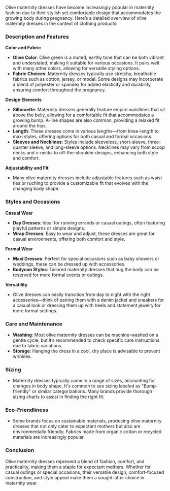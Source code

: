 Olive maternity dresses have become increasingly popular in maternity fashion due to their stylish yet comfortable design that accommodates the growing body during pregnancy. Here’s a detailed overview of olive maternity dresses in the context of clothing products:

### Description and Features

**Color and Fabric**
- **Olive Color**: Olive green is a muted, earthy tone that can be both vibrant and understated, making it suitable for various occasions. It pairs well with many other colors, allowing for versatile styling options.
- **Fabric Choices**: Maternity dresses typically use stretchy, breathable fabrics such as cotton, jersey, or modal. Some designs may incorporate a blend of polyester or spandex for added elasticity and durability, ensuring comfort throughout the pregnancy.

**Design Elements**
- **Silhouette**: Maternity dresses generally feature empire waistlines that sit above the belly, allowing for a comfortable fit that accommodates a growing bump. A-line shapes are also common, providing a relaxed fit around the hips.
- **Length**: These dresses come in various lengths—from knee-length to maxi styles, offering options for both casual and formal occasions.
- **Sleeves and Necklines**: Styles include sleeveless, short-sleeve, three-quarter sleeve, and long-sleeve options. Necklines may vary from scoop necks and v-necks to off-the-shoulder designs, enhancing both style and comfort.

**Adjustability and Fit**
- Many olive maternity dresses include adjustable features such as waist ties or ruching to provide a customizable fit that evolves with the changing body shape.

### Styles and Occasions

**Casual Wear**
- **Day Dresses**: Ideal for running errands or casual outings, often featuring playful patterns or simple designs.
- **Wrap Dresses**: Easy to wear and adjust, these dresses are great for casual environments, offering both comfort and style.

**Formal Wear**
- **Maxi Dresses**: Perfect for special occasions such as baby showers or weddings, these can be dressed up with accessories.
- **Bodycon Styles**: Tailored maternity dresses that hug the body can be reserved for more formal events or outings.

**Versatility**
- Olive dresses can easily transition from day to night with the right accessories—think of pairing them with a denim jacket and sneakers for a casual look or dressing them up with heels and statement jewelry for more formal settings.

### Care and Maintenance

- **Washing**: Most olive maternity dresses can be machine-washed on a gentle cycle, but it’s recommended to check specific care instructions due to fabric variations.
- **Storage**: Hanging the dress in a cool, dry place is advisable to prevent wrinkles.

### Sizing

- Maternity dresses typically come in a range of sizes, accounting for changes in body shape. It's common to see sizing labeled as "Bump-friendly" or similar categorizations. Many brands provide thorough sizing charts to assist in finding the right fit.

### Eco-Friendliness

- Some brands focus on sustainable materials, producing olive maternity dresses that not only cater to expectant mothers but also are environmentally friendly. Fabrics made from organic cotton or recycled materials are increasingly popular.

### Conclusion

Olive maternity dresses represent a blend of fashion, comfort, and practicality, making them a staple for expectant mothers. Whether for casual outings or special occasions, their versatile design, comfort-focused construction, and style appeal make them a sought-after choice in maternity wear.